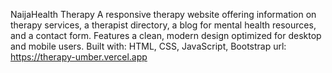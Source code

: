 NaijaHealth Therapy
A responsive therapy website offering information on therapy services, a therapist directory, a blog for mental health resources, and a contact form. Features a clean, modern design optimized for desktop and mobile users.  Built with: HTML, CSS, JavaScript, Bootstrap
url: https://therapy-umber.vercel.app
